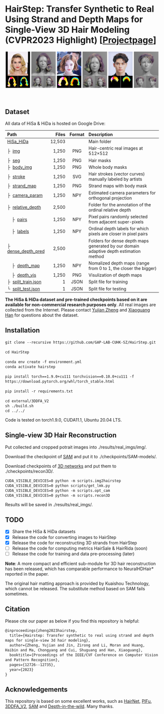# HairStep: Transfer Synthetic to Real Using Strand and Depth Maps for Single-View 3D Hair Modeling (CVPR2023 Highlight) [<a href="https://paulyzheng.github.io/research/hairstep/" target="__blank">Projectpage</a>]

<p align="center"><img src="docs/teaser.jpg"/></p></br>

## Dataset
All data of HiSa & HiDa is hosted on Google Drive:

| Path | Files | Format | Description
| :--- | ----: | :----: | :----------
| [HiSa_HiDa](https://drive.google.com/open?id=16_wS405x3sTCbIo2rPXr9q6Y_kuS6tk-) | 12,503 | | Main folder
| &boxvr;&nbsp; [img](https://drive.google.com/open?id=1kXgdqZIfUwJ-dtwbqxiLgGOxDORrDoUa) | 1,250 | PNG | Hair-centric real images at 512&times;512
| &boxvr;&nbsp; [seg](https://drive.google.com/open?id=1EH0TGU443m-BDH_6_8rQfOaAR6iNTWau) | 1,250 | PNG | Hair masks
| &boxvr;&nbsp; [body_img](https://drive.google.com/open?id=1-2Fjos3OSTcxefalX6N56Yl61x1XSqRv) | 1,250 | PNG | Whole body masks
| &boxvr;&nbsp; [stroke](https://drive.google.com/open?id=1E56OPQZ2lpF2E5VovLOa_oDxHG2cglWd) | 1,250 | SVG | Hair strokes (vector curves) manually labeled by artists
| &boxvr;&nbsp; [strand_map](https://drive.google.com/open?id=1E6T8w8jsMHXBMEHohDMNUsvKd8D9JgTL) | 1,250 | PNG | Strand maps with body mask
| &boxvr;&nbsp; [camera_param](https://drive.google.com/open?id=16V4drMAO01tAehfKe827Y2xANpr-hDXd) | 1,250 | NPY | Estimated camera parameters for orthogonal projection
| &boxvr;&nbsp; [relative_depth](https://drive.google.com/open?id=1kTwVVGuRvgElHJDTCYQ6kpVsLbGdamRZ) | 2,500 |  | Folder for the annotation of the ordinal relative depth
| &nbsp;&nbsp;&nbsp;&nbsp;&boxvr;&nbsp; [pairs](https://drive.google.com/open?id=1EQoS11JavkaIB30tVbnD7blg1WdOaWYo) | 1,250 | NPY | Pixel pairs randomly selected from adjacent super-pixels
| &nbsp;&nbsp;&nbsp;&nbsp;&boxvr;&nbsp; [labels](https://drive.google.com/open?id=1DJp8bB6m34UTkz1YPnvH2NDqHx1z832c) | 1,250 | NPY | Ordinal depth labels for which pixels are closer in pixel pairs
| &boxvr;&nbsp; [dense_depth_pred](https://drive.google.com/open?id=16SmAFmH-XKSWTiDB8-1Y-jYQ6E_twsOU) | 2,500 |  | Folders for dense depth maps generated by our domain adaptive depth estimation method
| &nbsp;&nbsp;&nbsp;&nbsp;&boxvr;&nbsp; [depth_map](https://drive.google.com/open?id=1kaMguubZcvc4kpigijvD2KkMOY4seldr) | 1,250 | NPY | Nomalized depth maps (range from 0 to 1, the closer the bigger)
| &nbsp;&nbsp;&nbsp;&nbsp;&boxvr;&nbsp; [depth_vis](https://drive.google.com/open?id=1k_9rYcCRthnq5NmynqHYtmHdUJbJNAQG) | 1,250 | PNG | Visulization of depth maps
| &boxvr;&nbsp; [split_train.json](https://drive.google.com/open?id=1-9cZxp1KsJu9PUZpc4It6reihWxRrdV6) | 1 | JSON | Split file for training
| &boxur;&nbsp; [split_test.json](https://drive.google.com/open?id=1-EVSNXbfXhaiAxGSDq1tmaNz_pdqaFdm) | 1 | JSON | Split file for testing

**The HiSa & HiDa dataset and pre-trained checkpoints based on it are available for non-commercial research purposes only**. All real images are collected from the Internet. Please contact [Yujian Zheng](https://paulyzheng.github.io/about/) and [Xiaoguang Han](https://gaplab.cuhk.edu.cn/) for questions about the dataset.

## Installation
  ```
git clone --recursive https://github.com/GAP-LAB-CUHK-SZ/HairStep.git

cd HairStep

conda env create -f environment.yml
conda activate hairstep

pip install torch==1.9.0+cu111 torchvision==0.10.0+cu111 -f https://download.pytorch.org/whl/torch_stable.html

pip install -r requirements.txt

cd external/3DDFA_V2
sh ./build.sh
cd ../../
  ```
Code is tested on torch1.9.0, CUDA11.1, Ubuntu 20.04 LTS.

## Single-view 3D Hair Reconstruction
Put collected and cropped potrait images into ./results/real_imgs/img/. 

Download the checkpoint of [SAM](https://dl.fbaipublicfiles.com/segment_anything/sam_vit_h_4b8939.pth) and put it to ./checkpoints/SAM-models/. 

Download checkpoints of [3D networks](https://drive.google.com/file/d/1-akuukaYYtJDta24AAqVdgUOGte4EmQf/view?usp=drive_link) and put them to ./checkpoints/recon3D/.
  ```
  CUDA_VISIBLE_DEVICES=0 python -m scripts.img2hairstep
  CUDA_VISIBLE_DEVICES=0 python scripts/get_lmk.py
  CUDA_VISIBLE_DEVICES=0 python -m scripts.opt_cam
  CUDA_VISIBLE_DEVICES=0 python -m scripts.recon3D
  ```
Results will be saved in ./results/real_imgs/.

## TODO
- [x] Share the HiSa & HiDa datasets
- [x] Release the code for converting images to HairStep
- [x] Release the code for reconstructing 3D strands from HairStep
- [ ] Release the code for computing metrics HairSale & HairRida (soon)
- [ ] Release the code for training and data pre-processing (later)

**Note**: A more compact and efficient sub-module for 3D hair reconstruction has been released, which has comparable performance to NeuralHDHair* reported in the paper.

The original hair matting approach is provided by Kuaishou Technology, which cannot be released. The substitute method based on SAM fails sometimes.

## Citation
Please cite our paper as below if you find this repository is helpful:
```
@inproceedings{zheng2023hairstep,
  title={Hairstep: Transfer synthetic to real using strand and depth maps for single-view 3d hair modeling},
  author={Zheng, Yujian and Jin, Zirong and Li, Moran and Huang, Haibin and Ma, Chongyang and Cui, Shuguang and Han, Xiaoguang},
  booktitle={Proceedings of the IEEE/CVF Conference on Computer Vision and Pattern Recognition},
  pages={12726--12735},
  year={2023}
}
```

## Acknowledgements
This repository is based on some excellent works, such as [HairNet](https://github.com/papagina/HairNet_DataSetGeneration), [PIFu](https://github.com/shunsukesaito/PIFu), [3DDFA_V2](https://github.com/cleardusk/3DDFA_V2), [SAM](https://github.com/facebookresearch/segment-anything) and [Depth-in-the-wild](https://github.com/yifjiang/relative-depth-using-pytorch). Many thanks.
